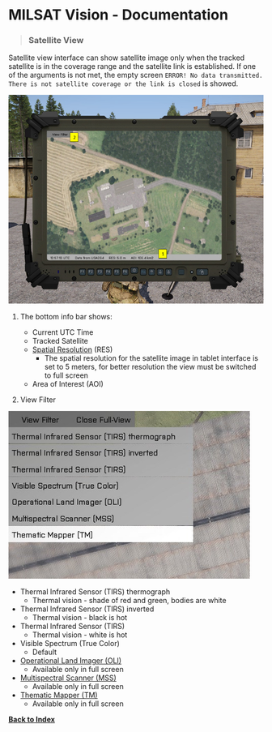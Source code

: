 # MILSAT Vision - Documentation
> ### Satellite View

Satellite view interface can show satellite image only when the tracked satellite is in the coverage range and the satellite link is established. If one of the arguments is not met, the empty screen `ERROR! No data transmitted. There is not satellite coverage or the link is closed` is showed.

![Satellite view interface](img/sat_view_tab.png)

1. The bottom info bar shows:
   - Current UTC Time
   - Tracked Satellite
   - [Spatial Resolution](https://www.sciencedirect.com/topics/earth-and-planetary-sciences/spatial-resolution) (RES)
     - The spatial resolution for the satellite image in tablet interface is set to 5 meters, for better resolution the view must be switched to full screen 
   - Area of Interest (AOI)

2. View Filter

![View Filter](img/sat_view_filter.jpg)
- Thermal Infrared Sensor (TIRS) thermograph
  - Thermal vision - shade of red and green, bodies are white
- Thermal Infrared Sensor (TIRS) inverted
  - Thermal vision - black is hot
- Thermal Infrared Sensor (TIRS)
  - Thermal vision - white is hot
- Visible Spectrum (True Color)
  - Default
- [Operational Land Imager (OLI)](https://landsat.gsfc.nasa.gov/operational-land-imager-oli/)
  - Available only in full screen
- [Multispectral Scanner (MSS)](https://landsat.gsfc.nasa.gov/the-multispectral-scanner-system/)
  - Available only in full screen
- [Thematic Mapper (TM)](https://landsat.gsfc.nasa.gov/the-thematic-mapper/)
  - Available only in full screen


**[Back to Index](index.md)**
